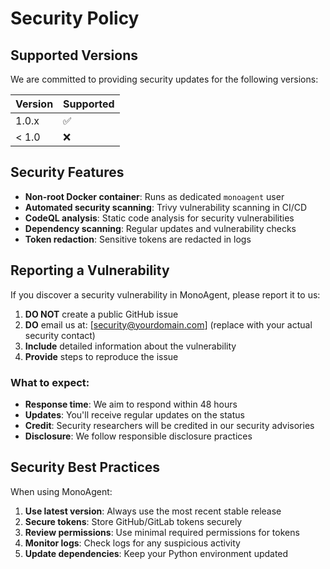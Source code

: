 # Security Policy

## Supported Versions

We are committed to providing security updates for the following versions:

| Version | Supported          |
| ------- | ------------------ |
| 1.0.x   | :white_check_mark: |
| < 1.0   | :x:                |

## Security Features

- **Non-root Docker container**: Runs as dedicated `monoagent` user
- **Automated security scanning**: Trivy vulnerability scanning in CI/CD
- **CodeQL analysis**: Static code analysis for security vulnerabilities
- **Dependency scanning**: Regular updates and vulnerability checks
- **Token redaction**: Sensitive tokens are redacted in logs

## Reporting a Vulnerability

If you discover a security vulnerability in MonoAgent, please report it to us:

1. **DO NOT** create a public GitHub issue
2. **DO** email us at: [security@yourdomain.com] (replace with your actual security contact)
3. **Include** detailed information about the vulnerability
4. **Provide** steps to reproduce the issue

### What to expect:

- **Response time**: We aim to respond within 48 hours
- **Updates**: You'll receive regular updates on the status
- **Credit**: Security researchers will be credited in our security advisories
- **Disclosure**: We follow responsible disclosure practices

## Security Best Practices

When using MonoAgent:

1. **Use latest version**: Always use the most recent stable release
2. **Secure tokens**: Store GitHub/GitLab tokens securely
3. **Review permissions**: Use minimal required permissions for tokens
4. **Monitor logs**: Check logs for any suspicious activity
5. **Update dependencies**: Keep your Python environment updated
